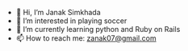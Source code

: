 - 👋 Hi, I’m Janak Simkhada
- 👀 I’m interested in playing soccer
- 🌱 I’m currently learning python and Ruby on Rails
- 📫 How to reach me: zanak07@gmail.com

<!---
ZanAk1/ZanAk1 is a ✨ special ✨ repository because its `README.md` (this file) appears on your GitHub profile.
You can click the Preview link to take a look at your changes.
--->

